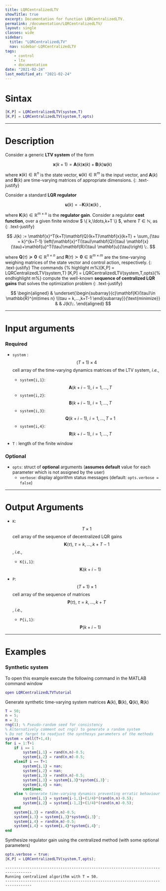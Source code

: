 ```yaml
---
title: LQRCentralizedLTV
showTitle: true
excerpt: Documentation for function LQRCentralizedLTV.
permalink: /documentation/LQRCentralizedLTV/
layout: single
classes: wide
sidebar:
  title: "LQRCentralizedLTV"
  nav: sidebar-LQRCentralizedLTV
tags:
    - control
    - ltv
    - documentation
date: "2021-02-24"
last_modified_at: "2021-02-24"
---
```

# Sintax
~~~m
[K,P] = LQRCentralizedLTV(system,T)
[K,P] = LQRCentralizedLTV(system,T,opts)
~~~
***

# Description
Consider a generic **LTV system** of the form

$$
\mathbf{x}(k+1)=\mathbf{A}(k)\mathbf{x}(k)+\mathbf{B}(k)\mathbf{u}(k)\;
$$

where $\mathbf{x}(k)\in\mathbb{R}^{n}$ is the state vector, $\mathbf{u}(k)\in \mathbb{R}^{m}$ is the input vector, and $\mathbf{A}(k)$ and $\mathbf{B}(k)$ are time-varying matrices of appropriate dimensions.
{: .text-justify}

Consider a standard **LQR regulator**

$$
\mathbf{u}(k) = -\mathbf{K}(k)\mathbf{x}(k)\:,
$$

where $\mathbf{K}(k)\in\mathbb{R}^{m\times n}$ is the **regulator gain**. Consider a regulator **cost function**, over a given finite window $ \\{ k,\ldots,k+T \\} $, where $T\in\mathbb{N}$, as
{: .text-justify}

$$
	J(k) := \mathbf{x}^T(k+T)\mathbf{Q}(k+T)\mathbf{x}(k+T) + \sum_{\tau = k}^{k+T-1} \left(\mathbf{x}^T(\tau)\mathbf{Q}(\tau) \mathbf{x}(\tau)+\mathbf{u}^T(\tau)\mathbf{R}(\tau) \mathbf{u}(\tau)\right) \:.
$$

where $\mathbf{Q}(\tau) \succeq \mathbf{0}\in\mathbb{R}^{n\times n}$ and  $\mathbf{R}(\tau) \succ \mathbf{0}\in\mathbb{R}^{m\times m}$ are the time-varying weighing matrices of the state vector and control action, respectively.
{: .text-justify}
The commands
{% highlight m%}[K,P] = LQRCentralizedLTV(system,T)
[K,P] = LQRCentralizedLTV(system,T,opts){% endhighlight m%} compute the well-known **sequence of centralized LQR gains** that solves the optimization problem
{: .text-justify}

$$
\begin{aligned}
	& \underset{\begin{subarray}{c}\mathbf{K}(\tau)\in \mathbb{R}^{m\times n} \\\tau = k,...,k+T-1 \end{subarray}}{\text{minimize}}
	& & J(k)\:.
	\end{aligned}
$$

***

# Input arguments
### Required
-  ```system``` : $$(T+1)\times 4$$ cell array of the time-varying dynamics matrices of the LTV system, <i>i.e.</i>,
    - ```system{i,1}```: $$\mathbf{A}(k+i-1),\: i = 1,\ldots, T$$
    - ```system{i,2}```: $$\mathbf{B}(k+i-1),\: i = 1,\ldots, T$$
    - ```system{i,3}```: $$\mathbf{Q}(k+i-1),\: i = 1,\ldots, T+1$$
    - ```system{i,4}```: $$\mathbf{R}(k+i-1),\: i = 1,\ldots, T$$

-  ```T``` : length of the finite window

### Optional
- ```opts```: struct of **optional** arguments (**assumes default** value for each parameter which is not assigned by the user)
  - ```verbose```: display algorithm status messages (default: ```opts.verbose = false```)

***

# Output Arguments
- ```K```: $$T\times 1$$ cell array of the sequence of decentralized LQR gains $$\mathbf{K}(\tau),\: \tau = k,\ldots,k+T-1$$, <i>i.e.</i>,
    - ```K{i,1}```: $$\mathbf{K}(k+i-1)$$

- ```P```: $$(T+1)\times 1$$ cell array of the sequence of matrices $$\mathbf{P}(\tau),\: \tau = k,\ldots,k+T$$, <i>i.e.</i>,
    - ```P{i,1}```: $$\mathbf{P}(k+i-1)$$

***
# Examples
### Synthetic system
To open this example execute the following command in the MATLAB command window
~~~m
open LQRCentralizedLTVTutorial
~~~

Generate synthetic time-varying system matrices $\mathbf{A}(k)$, $\mathbf{B}(k)$, $\mathbf{Q}(k)$, $\mathbf{R}(k)$

~~~m
T = 50;
n = 5;
m = 3;
rng(1); % Pseudo-random seed for consistency
% Alternatively comment out rng() to generate a random system
% Do not forget to readjust the synthesys parameters of the methods
system = cell(T+1,4);
for i = 1:T+1
    if i == 1
        system{i,1} = rand(n,n)-0.5;
        system{i,2} = rand(n,m)-0.5;
    elseif i == T+1
        system{i,1} = nan;
        system{i,2} = nan;
        system{i,3} = rand(n,n)-0.5;
        system{i,3} = system{i,3}*system{i,3}';
        system{i,4} = nan;
        continue;
    else % Generate time-varying dynamics preventing erratic behaviour
        system{i,1} = system{i-1,1}+(1/4)*(rand(n,n)-0.5);
        system{i,2} = system{i-1,2}+(1/4)*(rand(n,m)-0.5);
    end
    system{i,3} = rand(n,n)-0.5;
    system{i,3} = system{i,3}*system{i,3}';
    system{i,4} = rand(m,m)-0.5;
    system{i,4} = system{i,4}*system{i,4}';
end
~~~

Synthesize regulator gain using the centralized method (with some optional parameters)
~~~m
opts.verbose = true;
[K,P] = LQRCentralizedLTV(system,T,opts);
~~~

~~~text
----------------------------------------------------------------------------------
Running centralized algorithm with T = 50.
----------------------------------------------------------------------------------
~~~
